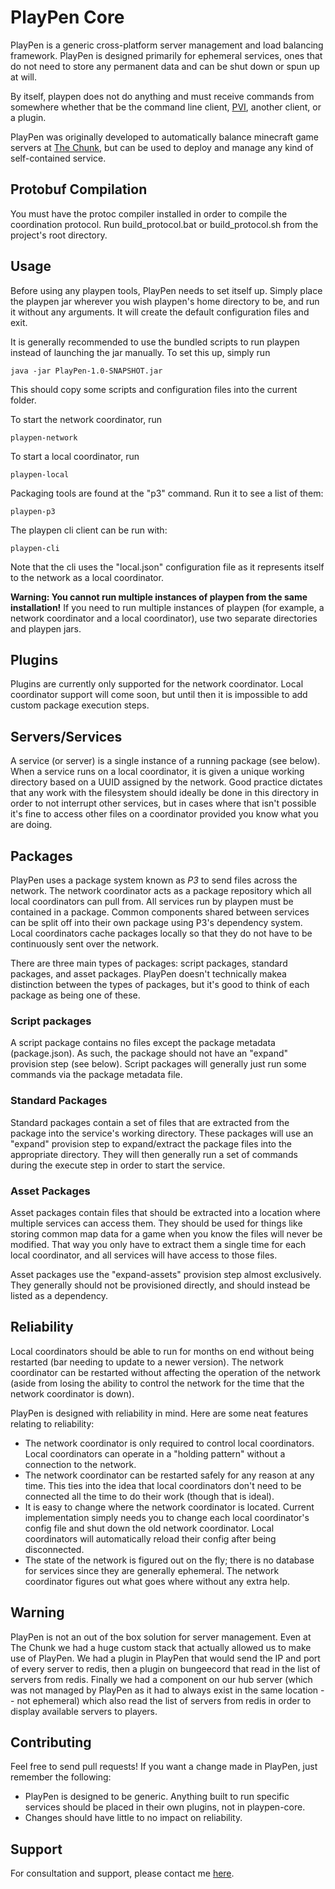 # PlayPen Core

PlayPen is a generic cross-platform server management and load balancing framework. PlayPen is designed primarily for
ephemeral services, ones that do not need to store any permanent data and can be shut down or spun up at will.

By itself, playpen does not do anything and must receive commands from somewhere whether that be the command line
client, [PVI](https://github.com/PlayPen/PVI), another client, or a plugin.

PlayPen was originally developed to automatically balance minecraft game servers at [The Chunk](https://thechunk.net),
but can be used to deploy and manage any kind of self-contained service.

## Protobuf Compilation

You must have the protoc compiler installed in order to compile the coordination
protocol. Run build_protocol.bat or build_protocol.sh from the project's root
directory.

## Usage

Before using any playpen tools, PlayPen needs to set itself up. Simply place the
playpen jar wherever you wish playpen's home directory to be, and run it without
any arguments. It will create the default configuration files and exit.

It is generally recommended to use the bundled scripts to run playpen instead of
launching the jar manually. To set this up, simply run

    java -jar PlayPen-1.0-SNAPSHOT.jar
    
This should copy some scripts and configuration files into the current folder.

To start the network coordinator, run

    playpen-network

To start a local coordinator, run

    playpen-local

Packaging tools are found at the "p3" command. Run it to see a list of them:

    playpen-p3
    
The playpen cli client can be run with:

    playpen-cli

Note that the cli uses the "local.json" configuration file as it represents itself to the
network as a local coordinator.

**Warning: You cannot run multiple instances of playpen from the same installation!** If you need to run multiple
instances of playpen (for example, a network coordinator and a local coordinator), use two separate directories and
playpen jars.

## Plugins

Plugins are currently only supported for the network coordinator. Local coordinator support will come soon, but until
then it is impossible to add custom package execution steps.

## Servers/Services

A service (or server) is a single instance of a running package (see below). When a service runs on a local coordinator,
it is given a unique working directory based on a UUID assigned by the network. Good practice dictates that any work
with the filesystem should ideally be done in this directory in order to not interrupt other services, but in cases
where that isn't possible it's fine to access other files on a coordinator provided you know what you are doing.

## Packages

PlayPen uses a package system known as _P3_ to send files across the network. The network coordinator acts as a package
repository which all local coordinators can pull from. All services run by playpen must be contained in a package.
Common components shared between services can be split off into their own package using P3's dependency system. Local
coordinators cache packages locally so that they do not have to be continuously sent over the network.

There are three main types of packages: script packages, standard packages, and asset packages. PlayPen doesn't
technically makea distinction between the types of packages, but it's good to think of each package as being one of
these.

### Script packages

A script package contains no files except the package metadata (package.json). As such, the package should not have an
"expand" provision step (see below). Script packages will generally just run some commands via the package metadata
file.

### Standard Packages

Standard packages contain a set of files that are extracted from the package into the service's working directory. These
packages will use an "expand" provision step to expand/extract the package files into the appropriate directory. They
will then generally run a set of commands during the execute step in order to start the service.

### Asset Packages

Asset packages contain files that should be extracted into a location where multiple services can access them. They
should be used for things like storing common map data for a game when you know the files will never be modified. That
way you only have to extract them a single time for each local coordinator, and all services will have access to those
files.

Asset packages use the "expand-assets" provision step almost exclusively. They generally should not be provisioned
directly, and should instead be listed as a dependency.

## Reliability

Local coordinators should be able to run for months on end without being restarted (bar needing to update to a newer version). The network coordinator can be restarted without affecting the operation of the network (aside from losing the ability to control the network for the time that the network coordinator is down).

PlayPen is designed with reliability in mind. Here are some neat features relating to reliability:

* The network coordinator is only required to control local coordinators. Local coordinators can operate in a "holding pattern" without a connection to the network.
* The network coordinator can be restarted safely for any reason at any time. This ties into the idea that local coordinators don't need to be connected all the time to do their work (though that is ideal).
* It is easy to change where the network coordinator is located. Current implementation simply needs you to change each local coordinator's config file and shut down the old network coordinator. Local coordinators will automatically reload their config after being disconnected.
* The state of the network is figured out on the fly; there is no database for services since they are generally ephemeral. The network coordinator figures out what goes where without any extra help.

## Warning

PlayPen is not an out of the box solution for server management. Even at The Chunk we had a huge custom stack that actually allowed us to make use of PlayPen. We had a plugin in PlayPen that would send the IP and port of every server to redis, then a plugin on bungeecord that read in the list of servers from redis. Finally we had a component on our hub server (which was not managed by PlayPen as it had to always exist in the same location -- not ephemeral) which also read the list of servers from redis in order to display available servers to players.

## Contributing

Feel free to send pull requests! If you want a change made in PlayPen, just remember the following:

* PlayPen is designed to be generic. Anything built to run specific services should be placed in their own plugins, not in playpen-core.
* Changes should have little to no impact on reliability.

## Support

For consultation and support, please contact me [here](mailto:sam@redxdev.com).
